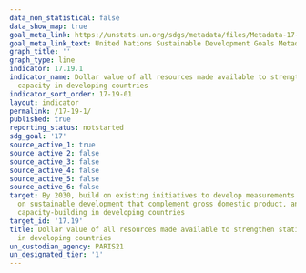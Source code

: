 ```yaml
---
data_non_statistical: false
data_show_map: true
goal_meta_link: https://unstats.un.org/sdgs/metadata/files/Metadata-17-19-01.pdf
goal_meta_link_text: United Nations Sustainable Development Goals Metadata (pdf 468kB)
graph_title: ''
graph_type: line
indicator: 17.19.1
indicator_name: Dollar value of all resources made available to strengthen statistical
  capacity in developing countries
indicator_sort_order: 17-19-01
layout: indicator
permalink: /17-19-1/
published: true
reporting_status: notstarted
sdg_goal: '17'
source_active_1: true
source_active_2: false
source_active_3: false
source_active_4: false
source_active_5: false
source_active_6: false
target: By 2030, build on existing initiatives to develop measurements of progress
  on sustainable development that complement gross domestic product, and support statistical
  capacity-building in developing countries
target_id: '17.19'
title: Dollar value of all resources made available to strengthen statistical capacity
  in developing countries
un_custodian_agency: PARIS21
un_designated_tier: '1'
---
```

